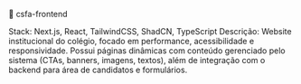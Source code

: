 📌 csfa-frontend

Stack: Next.js, React, TailwindCSS, ShadCN, TypeScript
Descrição: Website institucional do colégio, focado em performance, acessibilidade e responsividade. Possui páginas dinâmicas com conteúdo gerenciado pelo sistema (CTAs, banners, imagens, textos), além de integração com o backend para área de candidatos e formulários.

